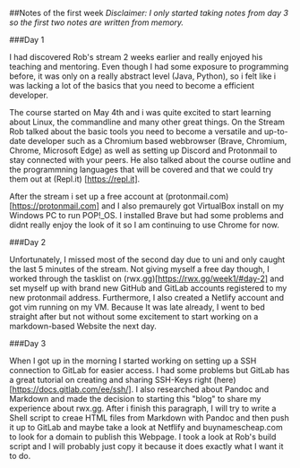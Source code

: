 ##Notes of the first week
*Disclaimer: I only started taking notes from day 3 so the first two notes are written from memory.*

###Day 1

I had discovered Rob's stream 2 weeks earlier and really enjoyed his teaching and mentoring. Even though I had some exposure to programming before, it was only on a really abstract level (Java, Python), so i felt like i was lacking a lot of the basics that you need to become a efficient developer.

The course started on May 4th and i was quite excited to start learning about Linux, the commandline and many other great things. On the Stream Rob talked about the basic tools you need to become a versatile and up-to-date developer such as a Chromium based webbrowser (Brave, Chromium, Chrome, Microsoft Edge) as well as setting up Discord and Protonmail to stay connected with your peers. He also talked about the course outline and the programmning languages that will be covered and that we could try them out at (Repl.it) [https://repl.it].

After the stream i set up a free account at (protonmail.com)[https://protonmail.com] and I also premaurely got VirtualBox install on my Windows PC to run POP!\_OS. I installed Brave but had some problems and didnt really enjoy the look of it so I am continuing to use Chrome for now.

###Day 2

Unfortunately, I missed most of the second day due to uni and only caught the last 5 minutes of the stream. Not giving myself a free day though, I worked through the tasklist on (rwx.gg)[https://rwx.gg/week1/#day-2] and set myself up with brand new GitHub and GitLab accounts registered to my new protonmail address. Furthermore, I also created a Netlify account and got vim running on my VM. Because It was late already, I went to bed straight after but not without some excitement to start working on a markdown-based Website the next day.

###Day 3

When I got up in the morning I started working on setting up a SSH connection to GitLab for easier access. I had some problems but GitLab has a great tutorial on creating and sharing SSH-Keys right (here)[https://docs.gitlab.com/ee/ssh/]. I also researched about Pandoc and Markdown and made the decision to starting this "blog" to share my experience about rwx.gg. After i finish this paragraph, I will try to write a Shell script to creae HTML files from Markdown with Pandoc and then push it up to GitLab and maybe take a look at Netflify and buynamescheap.com to look for a domain to publish this Webpage. I took a look at Rob's build script and I will probably just copy it because it does exactly what I want it to do.

 
